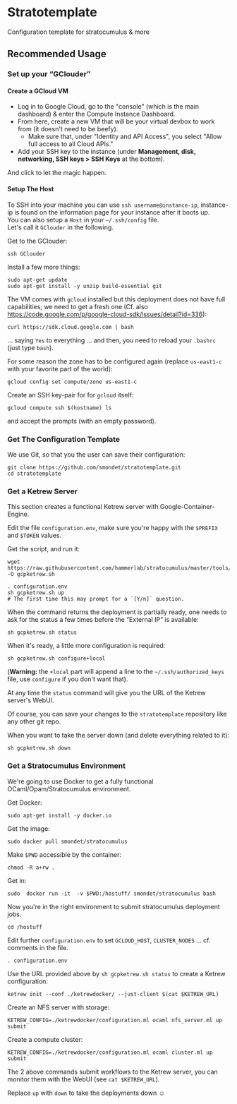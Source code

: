 # Stratotemplate

Configuration template for stratocumulus &amp; more

## Recommended Usage

### Set up your “GClouder”

#### Create a GCloud VM

* Log in to Google Cloud, go to the "console" (which is the main dashboard) &
  enter the Compute Instance Dashboard.
* From here, create a new VM that will be your virtual devbox to work from (it doesn't need to be beefy).
   * Make sure that, under "Identity and API Access", you select "Allow full
     access to all Cloud APIs."
* Add your SSH key to the instance (under **Management, disk, networking,
  SSH keys > SSH Keys** at the bottom).

And click to let the magic happen.

#### Setup The Host

To SSH into your machine you can use `ssh username@instance-ip`, instance-ip is found on the
information page for your instance after it boots up.<br/>
You can also setup a `Host` in your `~/.ssh/config` file.<br/>
Let's call it `GClouder` in the following.

Get to the GClouder:

    ssh GClouder

Install a few more things:

    sudo apt-get update
    sudo apt-get install -y unzip build-essential git

The VM comes with `gcloud` installed but this deployment does not have full
capabilities; we need to get a fresh one
(Cf. also <https://code.google.com/p/google-cloud-sdk/issues/detail?id=336>):

    curl https://sdk.cloud.google.com | bash

… saying `Yes` to everything … and then, you need to reload your `.bashrc` (just
type `bash`).

For some reason the zone has to be configured again (replace `us-east1-c` with
your favorite part of the world):

    gcloud config set compute/zone us-east1-c


Create an SSH key-pair for for `gcloud` itself:

    gcloud compute ssh $(hostname) ls

and accept the prompts (with an empty password).


### Get The Configuration Template

We use Git, so that you the user can save their configuration:

    git clone https://github.com/smondet/stratotemplate.git
    cd stratotemplate

### Get a Ketrew Server

This section creates a functional Ketrew server with Google-Container-Engine.

Edit the file `configuration.env`, make sure you're happy with the `$PREFIX` and
`$TOKEN` values.

Get the script, and run it:

    wget https://raw.githubusercontent.com/hammerlab/stratocumulus/master/tools/gcpketrew.sh -O gcpketrew.sh

    . configuration.env
    sh gcpketrew.sh up
    # The first time this may prompt for a `[Y/n]` question.

When the command returns the deployment is partially ready, one needs to ask for
the status a few times before the “External IP” is available:

    sh gcpketrew.sh status

When it's ready, a little more configuration is required:

    sh gcpketrew.sh configure+local

(**Warning:** the `+local` part will append a line to the
`~/.ssh/authorized_keys` file, use `configure` if you don't want that).

At any time the `status` command will give you the URL of the Ketrew server's
WebUI.

Of course, you can save your changes to the `stratotemplate` repository like any
other git repo.

When you want to take the server down (and delete everything related to it):

    sh gcpketrew.sh down


### Get a Stratocumulus Environment

We're going to use Docker to get a fully functional OCaml/Opam/Stratocumulus
environment.

Get Docker:

    sudo apt-get install -y docker.io

Get the image:

    sudo docker pull smondet/stratocumulus

Make `$PWD` accessible by the container:

    chmod -R a+rw .

Get in:

    sudo  docker run -it  -v $PWD:/hostuff/ smondet/stratocumulus bash

Now you're in the right environment to submit stratocumulus deployment jobs.

    cd /hostuff

Edit further `configuration.env` to set `GCLOUD_HOST`, `CLUSTER_NODES` … cf.
comments in the file.

    . configuration.env

Use the URL provided above by `sh gcpketrew.sh status` to create a Ketrew
configuration:

    ketrew init --conf ./ketrewdocker/ --just-client $(cat $KETREW_URL)

Create an NFS server with storage:

    KETREW_CONFIG=./ketrewdocker/configuration.ml ocaml nfs_server.ml up submit

Create a compute cluster:

    KETREW_CONFIG=./ketrewdocker/configuration.ml ocaml cluster.ml up submit

The 2 above commands submit workflows to the Ketrew server, you can monitor them
with the WebUI (see `cat $KETREW_URL`).

Replace `up` with `down` to take the deployments down ☺
